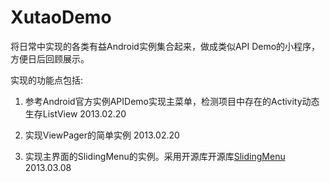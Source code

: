 ﻿XutaoDemo
=========

将日常中实现的各类有益Android实例集合起来，做成类似API Demo的小程序，方便日后回顾展示。

实现的功能点包括:  
1. 参考Android官方实例APIDemo实现主菜单，检测项目中存在的Activity动态生存ListView 2013.02.20

2. 实现ViewPager的简单实例 2013.02.20

3. 实现主界面的SlidingMenu的实例。采用开源库开源库[SlidingMenu](https://github.com/jfeinstein10/SlidingMenu) 2013.03.08
